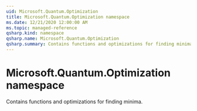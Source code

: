 ```yaml
---
uid: Microsoft.Quantum.Optimization
title: Microsoft.Quantum.Optimization namespace
ms.date: 12/21/2020 12:00:00 AM
ms.topic: managed-reference
qsharp.kind: namespace
qsharp.name: Microsoft.Quantum.Optimization
qsharp.summary: Contains functions and optimizations for finding minima.
---
```


# Microsoft.Quantum.Optimization namespace

Contains functions and optimizations for finding minima.


